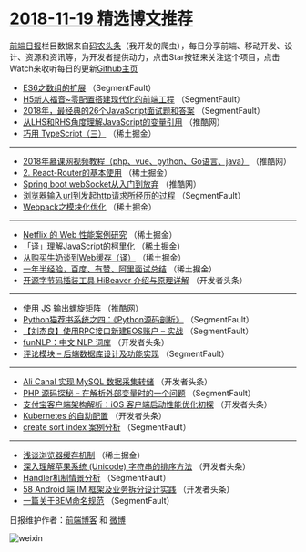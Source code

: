 # [2018-11-19 精选博文推荐](https://toutiao.qdkfweb.cn/date/2018/11/19)

[前端日报](https://qdkfweb.cn/c/news)栏目数据来自[码农头条](https://toutiao.qdkfweb.cn/)（我开发的爬虫），每日分享前端、移动开发、设计、资源和资讯等，为开发者提供动力，点击Star按钮来关注这个项目，点击Watch来收听每日的更新[Github主页](https://github.com/kujian/frontendDaily)
* [ES6之数组的扩展](https://toutiao.qdkfweb.cn/92220.html) （SegmentFault）
* [H5新人福音~零配置搭建现代化的前端工程](https://toutiao.qdkfweb.cn/92212.html) （SegmentFault）
* [2018年，最经典的26个JavaScript面试题和答案](https://toutiao.qdkfweb.cn/92208.html) （SegmentFault）
* [从LHS和RHS角度理解JavaScript的变量引用](https://toutiao.qdkfweb.cn/92259.html) （推酷网）
* [巧用 TypeScript（三）](https://toutiao.qdkfweb.cn/92225.html) （稀土掘金）

***
* [2018年慕课网视频教程（php、vue、python、Go语言、java）](https://toutiao.qdkfweb.cn/92257.html) （推酷网）
* [2. React-Router的基本使用](https://toutiao.qdkfweb.cn/92230.html) （稀土掘金）
* [Spring boot webSocket从入门到放弃](https://toutiao.qdkfweb.cn/92258.html) （推酷网）
* [浏览器输入url到发起http请求所经历的过程](https://toutiao.qdkfweb.cn/92209.html) （SegmentFault）
* [Webpack之模块化优化](https://toutiao.qdkfweb.cn/92222.html) （稀土掘金）

***
* [Netflix 的 Web 性能案例研究](https://toutiao.qdkfweb.cn/92229.html) （稀土掘金）
* [「译」理解JavaScript的柯里化](https://toutiao.qdkfweb.cn/92221.html) （稀土掘金）
* [从购买牛奶谈到Web缓存（译）](https://toutiao.qdkfweb.cn/92223.html) （稀土掘金）
* [一年半经验，百度、有赞、阿里面试总结](https://toutiao.qdkfweb.cn/92226.html) （稀土掘金）
* [开源字节码插装工具 HiBeaver 介绍与原理详解](https://toutiao.qdkfweb.cn/92243.html) （开发者头条）

***
* [使用 JS 输出螺旋矩阵](https://toutiao.qdkfweb.cn/92255.html) （推酷网）
* [Python猫荐书系统之四：《Python源码剖析》](https://toutiao.qdkfweb.cn/92218.html) （SegmentFault）
* [【刘杰良】使用RPC接口新建EOS账户 &#8211; 实战](https://toutiao.qdkfweb.cn/92219.html) （SegmentFault）
* [funNLP：中文 NLP 词库](https://toutiao.qdkfweb.cn/92237.html) （开发者头条）
* [评论模块 &#8211; 后端数据库设计及功能实现](https://toutiao.qdkfweb.cn/92210.html) （SegmentFault）

***
* [Ali Canal 实现 MySQL 数据采集转储](https://toutiao.qdkfweb.cn/92238.html) （开发者头条）
* [PHP 源码探秘 &#8211; 在解析外部变量时的一个问题](https://toutiao.qdkfweb.cn/92211.html) （SegmentFault）
* [支付宝客户端架构解析：iOS 客户端启动性能优化初探](https://toutiao.qdkfweb.cn/92239.html) （开发者头条）
* [Kubernetes 的自动配置](https://toutiao.qdkfweb.cn/92240.html) （开发者头条）
* [create sort index 案例分析](https://toutiao.qdkfweb.cn/92213.html) （SegmentFault）

***
* [浅谈浏览器缓存机制](https://toutiao.qdkfweb.cn/92224.html) （稀土掘金）
* [深入理解苹果系统 (Unicode) 字符串的排序方法](https://toutiao.qdkfweb.cn/92241.html) （开发者头条）
* [Handler机制情景分析](https://toutiao.qdkfweb.cn/92214.html) （SegmentFault）
* [58 Android 端 IM 框架及业务拆分设计实践](https://toutiao.qdkfweb.cn/92242.html) （开发者头条）
* [一篇关于BEM命名规范](https://toutiao.qdkfweb.cn/92215.html) （SegmentFault）

日报维护作者：[前端博客](https://qdkfweb.cn/) 和 [微博](https://qdkfweb.cn/go/weibo)

![weixin](https://user-images.githubusercontent.com/3055447/38468989-651132ac-3b80-11e8-8e6b-15122322a9d7.png)